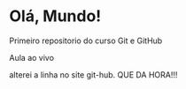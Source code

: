 # Olá, Mundo!
 Primeiro repositorio do curso Git e GitHub

 Aula ao vivo

alterei a linha no site git-hub. QUE DA HORA!!!
